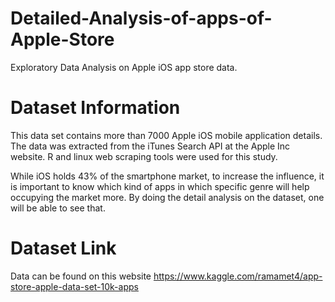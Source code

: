 # Detailed-Analysis-of-apps-of-Apple-Store

Exploratory Data Analysis on Apple iOS app store data.

# Dataset Information

This data set contains more than 7000 Apple iOS mobile application details. The data was extracted from the iTunes Search API at the Apple Inc website. R and linux web scraping tools were used for this study.

While iOS holds 43% of the smartphone market, to increase the influence, it is important to know which kind of apps in which specific genre will help occupying the market more. By doing the detail analysis on the dataset, one will be able to see that. 

# Dataset Link
Data can be found on this website https://www.kaggle.com/ramamet4/app-store-apple-data-set-10k-apps
